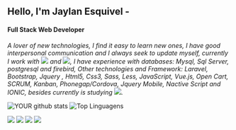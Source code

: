 ## Hello, I'm Jaylan Esquivel -
#### Full Stack Web Developer
 
  _A lover of new technologies, I find it easy to learn new ones, I have good interpersonal communication and I always seek to update myself, currently I work with <img src="https://img.shields.io/badge/-PHP-blue" /> and <img src="https://img.shields.io/badge/-Mysql-orange" />, I have experience with databases: Mysql, Sql Server, postgresql and firebird, Other technologies and Framework: Laravel, Bootstrap, Jquery , Html5, Css3, Sass, Less, JavaScript, Vue.js, Open Cart, SCRUM, Kanban, Phonegap/Cordova, Jquery Mobile, Nactive Script and IONIC, besides currently is studying <img src="https://img.shields.io/badge/-Dotnet-blueviolet" />._

![YOUR github stats](https://github-readme-stats.vercel.app/api?username=jaylanesquivel&theme=radical)
![Top Linguagens](https://github-readme-stats.vercel.app/api/top-langs/?username=jaylanesquivel&layout=compact&theme=radical)

[<img src="https://img.shields.io/badge/twitter-%231DA1F2.svg?&style=for-the-badge&logo=twitter&logoColor=white" />](https://twitter.com/jaylanesquivel) 
[<img src="https://img.shields.io/badge/linkedin-%230077B5.svg?&style=for-the-badge&logo=linkedin&logoColor=white" />](https://www.linkedin.com/in/jaylan-esquivel-134627146) [<img src = "https://img.shields.io/badge/instagram-%23E4405F.svg?&style=for-the-badge&logo=instagram&logoColor=white">](https://www.instagram.com/_jaylanesquivel/) 
<img src="https://img.shields.io/youtube/channel/views/UCLu-by16LNDT1BzTmWX8NVw?style=social" />
